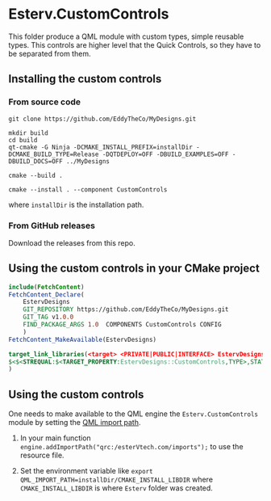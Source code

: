 # Esterv.CustomControls

This folder produce a QML module with custom types,
simple reusable types.
This controls are higher level that the Quick Controls, so they have to be separated from them.

## Installing the custom controls

### From source code
```
git clone https://github.com/EddyTheCo/MyDesigns.git 

mkdir build
cd build
qt-cmake -G Ninja -DCMAKE_INSTALL_PREFIX=installDir -DCMAKE_BUILD_TYPE=Release -DQTDEPLOY=OFF -DBUILD_EXAMPLES=OFF -DBUILD_DOCS=OFF ../MyDesigns

cmake --build . 

cmake --install . --component CustomControls
```
where `installDir` is the installation path.

### From GitHub releases
Download the releases from this repo. 

## Using the custom controls in your CMake project 

```CMake
include(FetchContent)
FetchContent_Declare(
	EstervDesigns
	GIT_REPOSITORY https://github.com/EddyTheCo/MyDesigns.git
	GIT_TAG v1.0.0 
	FIND_PACKAGE_ARGS 1.0  COMPONENTS CustomControls CONFIG
	)
FetchContent_MakeAvailable(EstervDesigns)

target_link_libraries(<target> <PRIVATE|PUBLIC|INTERFACE> EstervDesigns::CustomControls
$<$<STREQUAL:$<TARGET_PROPERTY:EstervDesigns::CustomControls,TYPE>,STATIC_LIBRARY>:EstervDesigns::CustomControlsplugin>
)
```
## Using the custom controls

One needs to  make available to the QML engine the `Esterv.CustomControls` module by setting the [QML import path](https://doc.qt.io/qt-6/qtqml-syntax-imports.html#qml-import-path).

1. In your main function `engine.addImportPath("qrc:/esterVtech.com/imports");` to use the resource file. 

2. Set the environment variable like `export QML_IMPORT_PATH=installDir/CMAKE_INSTALL_LIBDIR`  where `CMAKE_INSTALL_LIBDIR` is where `Esterv` folder was created.

